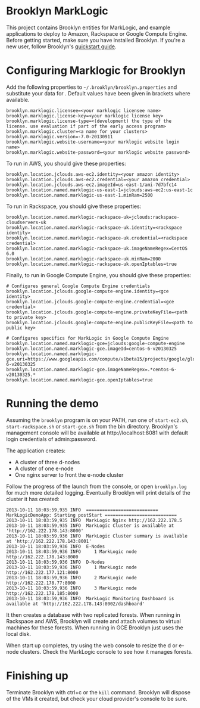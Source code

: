 Brooklyn MarkLogic
==================

This project contains Brooklyn entities for MarkLogic, and example applications to deploy to Amazon, Rackspace or Google Compute Engine. Before getting started, make sure you have installed Brooklyn. If you're a new user, follow Brooklyn's [quickstart guide](http://brooklyncentral.github.io/use/guide/quickstart/index.html).


Configuring Marklogic for Brooklyn
==================================

Add the following properties to `~/.brooklyn/brooklyn.properties` and substitute your data for <wrapped values>. Default values have been given in brackets where available.

```
brooklyn.marklogic.licensee=<your marklogic licensee name>
brooklyn.marklogic.license-key=<your marklogic license key>
brooklyn.marklogic.license-type=<(development) the type of the license. use evaluation if part of the early access program>
brooklyn.marklogic.cluster=<a name for your clusters>
brooklyn.marklogic.version=-7.0-20130911
brooklyn.marklogic.website-username=<your marklogic website login name>
brooklyn.marklogic.website-password=<your marklogic website password>
```

To run in AWS, you should give these properties:
```
brooklyn.location.jclouds.aws-ec2.identity=<your amazon identity>
brooklyn.location.jclouds.aws-ec2.credential=<your amazon credential>
brooklyn.location.jclouds.aws-ec2.imageId=us-east-1/ami-7d7bfc14
brooklyn.location.named.marklogic-us-east-1=jclouds:aws-ec2:us-east-1c
brooklyn.location.named.marklogic-us-east-1.minRam=2500
```

To run in Rackspace, you should give these properties:
```
brooklyn.location.named.marklogic-rackspace-uk=jclouds:rackspace-cloudservers-uk
brooklyn.location.named.marklogic-rackspace-uk.identity=<rackspace identity>
brooklyn.location.named.marklogic-rackspace-uk.credential=<rackspace credential>
brooklyn.location.named.marklogic-rackspace-uk.imageNameRegex=CentOS 6.0
brooklyn.location.named.marklogic-rackspace-uk.minRam=2000
brooklyn.location.named.marklogic-rackspace-uk.openIptables=true
```

Finally, to run in Google Compute Engine, you should give these properties:
```
# Configures general Google Compute Engine credentials
brooklyn.location.jclouds.google-compute-engine.identity=<gce identity>
brooklyn.location.jclouds.google-compute-engine.credential=<gce credential>
brooklyn.location.jclouds.google-compute-engine.privateKeyFile=<path to private key>
brooklyn.location.jclouds.google-compute-engine.publicKeyFile=<path to public key>

# Configures specifics for MarkLogic in Google Compute Engine
brooklyn.location.named.marklogic-gce=jclouds:google-compute-engine
brooklyn.location.named.marklogic-gce.imageId=centos-6-v20130325
brooklyn.location.named.marklogic-gce.uri=https://www.googleapis.com/compute/v1beta15/projects/google/global/images/centos-6-v20130325
brooklyn.location.named.marklogic-gce.imageNameRegex=.*centos-6-v20130325.*
brooklyn.location.named.marklogic-gce.openIptables=true
```

Running the demo
================

Assuming the `brooklyn` program is on your PATH, run one of `start-ec2.sh`, `start-rackspace.sh` or `start-gce.sh` from the bin directory. Brooklyn's management console will be available at http://localhost:8081 with default login credentials of admin:password. 

The application creates:
* A cluster of three d-nodes
* A cluster of one e-node
* One nginx server to front the e-node cluster

Follow the progress of the launch from the console, or open `brooklyn.log` for much more detailed logging.  Eventually Brooklyn will print details of the cluster it has created:

```
2013-10-11 18:03:59,935 INFO  =========================== MarkLogicDemoApp: Starting postStart =========================== 
2013-10-11 18:03:59,935 INFO  MarkLogic Nginx http://162.222.178.5
2013-10-11 18:03:59,935 INFO  MarkLogic Cluster is available at 'http://162.222.178.143:8000'
2013-10-11 18:03:59,936 INFO  MarkLogic Cluster summary is available at 'http://162.222.178.143:8001'
2013-10-11 18:03:59,936 INFO  E-Nodes
2013-10-11 18:03:59,936 INFO     1 MarkLogic node http://162.222.178.143:8000
2013-10-11 18:03:59,936 INFO  D-Nodes
2013-10-11 18:03:59,936 INFO     1 MarkLogic node http://162.222.177.121:8000
2013-10-11 18:03:59,936 INFO     2 MarkLogic node http://162.222.178.77:8000
2013-10-11 18:03:59,936 INFO     3 MarkLogic node http://162.222.178.185:8000
2013-10-11 18:03:59,936 INFO  MarkLogic Monitoring Dashboard is available at 'http://162.222.178.143:8002/dashboard'
```
It then creates a database with two replicated forests. When running in Rackspace and AWS, Brooklyn will create and attach volumes to virtual machines for these forests. When running in GCE Brooklyn just uses the local disk.

When start up completes, try using the web console to resize the d or e-node clusters. Check the MarkLogic console to see how it manages forests.


Finishing up
============

Terminate Brooklyn with ctrl+c or the `kill` command. Brooklyn will dispose of the VMs it created, but check your cloud provider's console to be sure.
